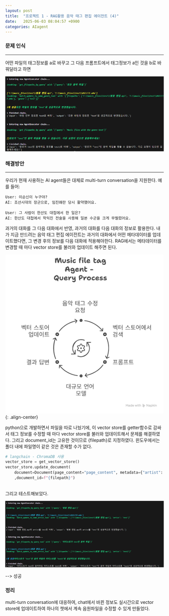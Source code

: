 ```yaml
---
layout: post
title:  "프로젝트 1 - RAG활용 음악 태그 편집 에이전트 (4)"
date:   2025-06-03 08:04:57 +0900
categories: AIagent
---
```


### 문제 인식
---
어떤 파일의 태그정보를 a로 바꾸고 그 다음 프롬프트에서 태그정보가 a인 것을 b로 바꿔달라고 하면

![](../assets/20250602081354.png)

### 해결방안
---

우리가 현재 사용하는 AI agent들은 대체로 multi-turn conversation을 지원한다. 예를 들어:
```
User: 이순신이 누구야?
AI: 조선시대의 장군으로, 임진왜란 당시 활약했어요.

User: 그 사람이 한산도 대첩에서 한 일은?
AI: 한산도 대첩에서 학익진 전술을 사용해 일본 수군을 크게 무찔렀어요.
```

과거의 대화를 그 다음 대화에서 반영, 과거의 대화를 다음 대화의 정보로 활용한다. 내가 지금 만드려는 음악 태그 편집 에이전트는 과거의 대화에서 어떤 메타데이터를 업데이트했다면, 그 변경 후의 정보를 다음 대화에 적용해야한다. RAG에서는 메타데이터를 변경할 때 마다 vector store를 불러와 업데이트 해주면 된다. 
<br>


![](../assets/20250603213427.png){: .align-center}



python으로 개발하면서 파일을 따로 나눴기에, 이 vector store를 getter함수로 감싸서 태그 정보를 수정할 때 마다 vector store를 불러와 업데이트해서 문제를 해결하였다. 그리고 document_id는 고유한 것이므로 {filepath}로 지정하였다. 윈도우에서는 폴더 내에 파일명이 같은 것은 존재할 수가 없다. 

```python
# langchain - ChromaDB 사용
vector_store = get_vector_store()
vector_store.update_document(
    document=Document(page_content="page_content", metadata={"artist": artist})
    ,document_id=f"{filepath}")
```
<br>
그리고 테스트해보았다.

![](../assets/20250603213752.png)

--> 성공


### 정리

multi-turn conversation에 대응하여, chat에서 바뀐 정보도 실시간으로 vector store에 업데이트하여 하나의 챗에서 계속 음원파일을 수정할 수 있게 만들었다.